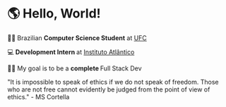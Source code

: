 # 🌎 Hello, World!

<a href="https://github.com/pefelippe" alt="logo"> </a>

🏴‍☠️ Brazilian <strong>Computer Science Student</strong> at <a href="http://www.ufc.br/">UFC</a>

💻 <strong> Development Intern </strong> at <a href="https://www.atlantico.com.br/">Instituto Atlântico</a>

👨‍💻 My goal is to be a <strong> complete </strong> Full Stack Dev

"It is impossible to speak of ethics if we do not speak of freedom. Those who are not free cannot evidently be judged from the point of view of ethics." - MS Cortella
